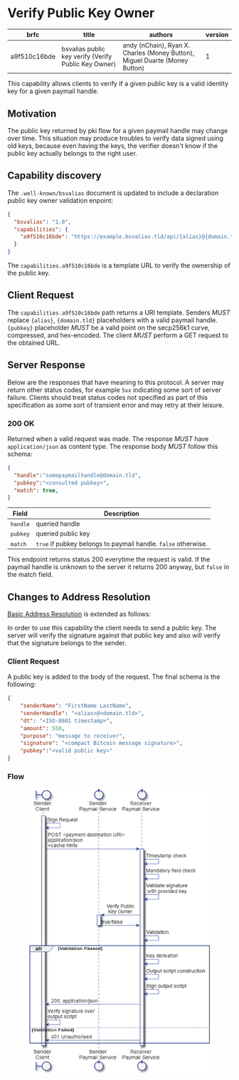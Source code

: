 # Verify Public Key Owner

| brfc         | title                                                | authors                                                                     | version |
| ------------ | ---------------------------------------------------- | --------------------------------------------------------------------------- | ------- |
| a9f510c16bde | bsvalias public key verify (Verify Public Key Owner) | andy (nChain), Ryan X. Charles (Money Button), Miguel Duarte (Money Button) | 1       |

This capability allows clients to verify if a given public key is a valid identity key for a given paymail handle.

## Motivation

The public key returned by pki flow for a given paymail handle may change over time. This situation may produce troubles to verify data signed using old keys, because even having the keys, the verifier doesn't know if the public key actually belongs to the right user.

## Capability discovery

The `.well-known/bsvalias` document is updated to include a declaration public key owner validation enpoint:

```json
{
  "bsvalias": "1.0",
  "capabilities": {
    "a9f510c16bde": "https://example.bsvalias.tld/api/{alias}@{domain.tld}/{pubkey}"
  }
}
```

The `capabilities.a9f510c16bde` is a template URL to verify the ownership of the public key.

## Client Request

The `capabilities.a9f510c16bde` path returns a URI template. Senders _MUST_ replace `{alias}`, `{domain.tld}` placeholders with a valid paymail handle. `{pubkey}` placeholder _MUST_ be a valid point on the secp256k1 curve, compressed, and hex-encoded. The client _MUST_ perform a GET request to the obtained URL.

## Server Response

Below are the responses that have meaning to this protocol. A server may return other status codes, for example `5xx` indicating some sort of server failure. Clients should treat status codes not specified as part of this specification as some sort of transient error and may retry at their leisure.

### 200 OK

Returned when a valid request was made. The response _MUST_ have `application/json` as content type. The response body _MUST_ follow this schema:

```json
{
  "handle":"somepaymailhandle@domain.tld",
  "pubkey":"<consulted pubkey>",
  "match": true,
}
```

| Field    | Description                                                    |
| -------- | -------------------------------------------------------------- |
| `handle` | queried handle                                                 |
| `pubkey` | queried public key                                             |
| `match`  | `true` if pubkey belongs to paymail handle. `false` otherwise. |

This endpoint returns status 200 everytime the request is valid. If the paymail handle is unknown to the server it returns 200 anyway, but `false` in the match field.

## Changes to Address Resolution

[Basic Address Resolution](payment-addressing/basic-address-resolution.md) is extended as follows:

In order to use this capability the client needs to send a public key. The server will verify the signature against that public key and also will verify that the signature belongs to the sender.

### Client Request

A public key is added to the body of the request. The final schema is the following:

```json
{
    "senderName": "FirstName LastName",
    "senderHandle": "<alias>@<domain.tld>",
    "dt": "<ISO-8601 timestamp>",
    "amount": 550,
    "purpose": "message to receiver",
    "signature": "<compact Bitcoin message signature>",
    "pubkey":"<valid public key>"
}
```

### Flow

<figure><img src="../.gitbook/assets/image (6).png" alt=""><figcaption></figcaption></figure>
